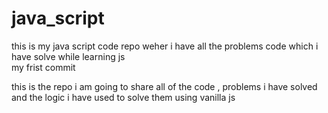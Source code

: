 # java_script
this is my java script code repo weher i have all the problems code which i have solve while learning js
<br>
my frist commit 

this is the repo i am going to share all of the code , problems i have solved and the logic i have used to solve them using vanilla js
<br>



